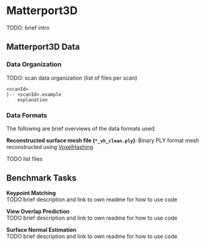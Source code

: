 # Matterport3D
TODO: brief intro 

## Matterport3D Data 

### Data Organization
TODO: scan data organization (list of files per scan)
```shell
<scanId>
|-- <scanId>.example
    explanation
```

### Data Formats
The following are brief overviews of the data formats used:

**Reconstructed surface mesh file (`*_vh_clean.ply`)**:
Binary PLY format mesh reconstructed using [VoxelHashing](https://github.com/niessner/VoxelHashing)

TODO list files

## Benchmark Tasks

**Keypoint Matching**  
TODO brief description and link to own readme for how to use code

**View Overlap Prediction**  
TODO brief description and link to own readme for how to use code

**Surface Normal Estimation**  
TODO brief description and link to own readme for how to use code
